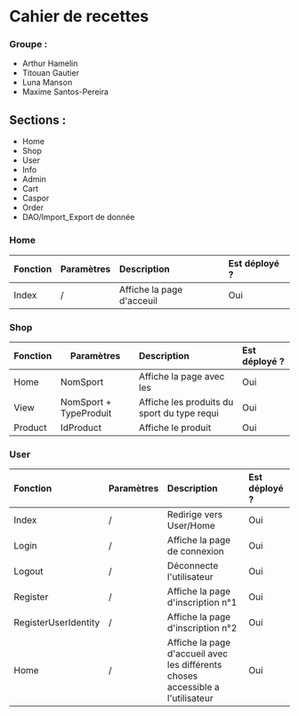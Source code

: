 # Cahier de recettes

### Groupe :

- Arthur Hamelin
- Titouan Gautier
- Luna Manson
- Maxime Santos-Pereira 

## Sections :

- Home
- Shop 
- User
- Info
- Admin
- Cart
- Caspor
- Order
- DAO/Import_Export de donnée

### Home

| Fonction | Paramètres | Description               | Est déployé ? |
|:-------- | ---------- |:------------------------- |:------------- |
| Index    | /          | Affiche la page d'acceuil | Oui           |

### Shop

| Fonction | Paramètres             | Description                                 | Est déployé ? |
|:-------- | ---------------------- |:------------------------------------------- |:------------- |
| Home     | NomSport               | Affiche la page avec les                    | Oui           |
| View     | NomSport + TypeProduit | Affiche les produits du sport du type requi | Oui           |
| Product  | IdProduct              | Affiche le produit                          | Oui           |

### User

| Fonction             | Paramètres | Description                                                                     | Est déployé ? |
|:-------------------- | ---------- |:------------------------------------------------------------------------------- |:------------- |
| Index                | /          | Redirige vers User/Home                                                         | Oui           |
| Login                | /          | Affiche la page de connexion                                                    | Oui           |
| Logout               | /          | Déconnecte l'utilisateur                                                        | Oui           |
| Register             | /          | Affiche la page d'inscription n°1                                               | Oui           |
| RegisterUserIdentity | /          | Affiche la page d'inscription n°2                                               | Oui           |
| Home                 | /          | Affiche la page d'accueil avec les différents choses accessible a l'utilisateur | Oui           |




